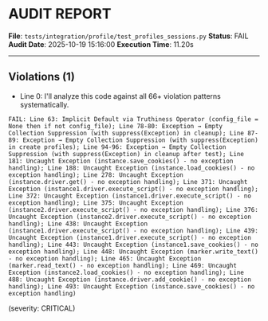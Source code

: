 # AUDIT REPORT

**File**: `tests/integration/profile/test_profiles_sessions.py`
**Status**: FAIL
**Audit Date**: 2025-10-19 15:16:00
**Execution Time**: 11.20s

---

## Violations (1)

- Line 0: I'll analyze this code against all 66+ violation patterns systematically.

```
FAIL: Line 63: Implicit Default via Truthiness Operator (config_file = None then if not config_file); Line 78-80: Exception → Empty Collection Suppression (with suppress(Exception) in cleanup); Line 87-89: Exception → Empty Collection Suppression (with suppress(Exception) in create profiles); Line 94-96: Exception → Empty Collection Suppression (with suppress(Exception) in cleanup after test); Line 181: Uncaught Exception (instance.save_cookies() - no exception handling); Line 188: Uncaught Exception (instance.load_cookies() - no exception handling); Line 278: Uncaught Exception (instance.driver.get() - no exception handling); Line 371: Uncaught Exception (instance1.driver.execute_script() - no exception handling); Line 372: Uncaught Exception (instance1.driver.execute_script() - no exception handling); Line 375: Uncaught Exception (instance2.driver.execute_script() - no exception handling); Line 376: Uncaught Exception (instance2.driver.execute_script() - no exception handling); Line 438: Uncaught Exception (instance1.driver.execute_script() - no exception handling); Line 439: Uncaught Exception (instance1.driver.execute_script() - no exception handling); Line 443: Uncaught Exception (instance1.save_cookies() - no exception handling); Line 448: Uncaught Exception (marker.write_text() - no exception handling); Line 465: Uncaught Exception (marker.read_text() - no exception handling); Line 469: Uncaught Exception (instance2.load_cookies() - no exception handling); Line 488: Uncaught Exception (instance.driver.add_cookie() - no exception handling); Line 493: Uncaught Exception (instance.save_cookies() - no exception handling)
```
 (severity: CRITICAL)
